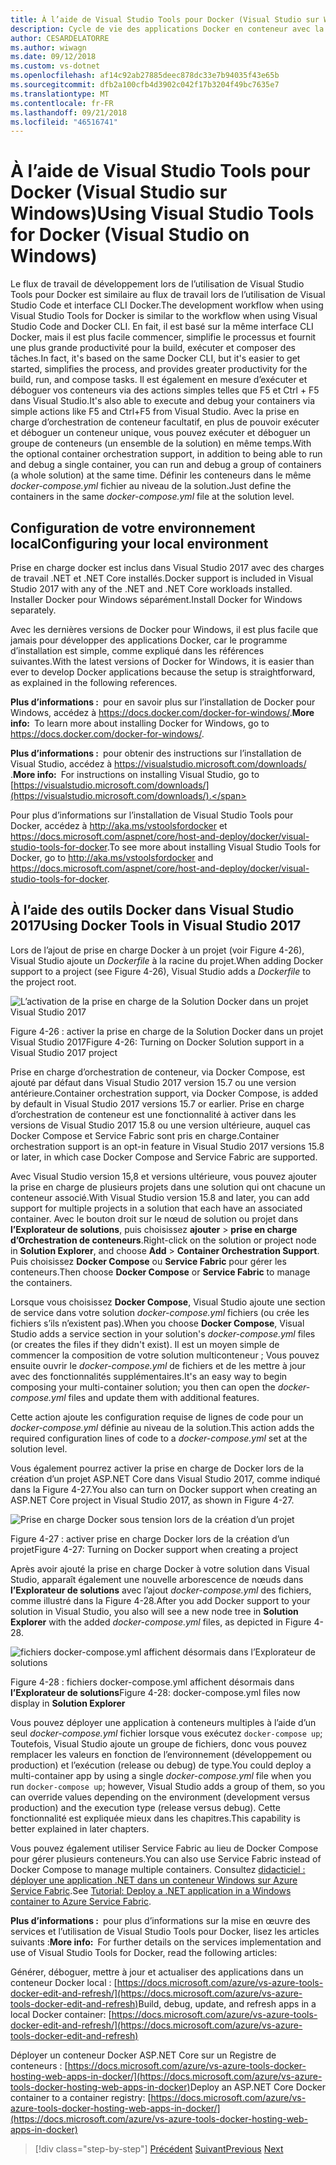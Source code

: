 ```yaml
---
title: À l’aide de Visual Studio Tools pour Docker (Visual Studio sur Windows)
description: Cycle de vie des applications Docker en conteneur avec la plateforme et les outils Microsoft
author: CESARDELATORRE
ms.author: wiwagn
ms.date: 09/12/2018
ms.custom: vs-dotnet
ms.openlocfilehash: af14c92ab27885deec878dc33e7b94035f43e65b
ms.sourcegitcommit: dfb2a100cfb4d3902c042f17b3204f49bc7635e7
ms.translationtype: MT
ms.contentlocale: fr-FR
ms.lasthandoff: 09/21/2018
ms.locfileid: "46516741"
---
```

# <a name="using-visual-studio-tools-for-docker-visual-studio-on-windows"></a><span data-ttu-id="80e91-103">À l’aide de Visual Studio Tools pour Docker (Visual Studio sur Windows)</span><span class="sxs-lookup"><span data-stu-id="80e91-103">Using Visual Studio Tools for Docker (Visual Studio on Windows)</span></span>

<span data-ttu-id="80e91-104">Le flux de travail de développement lors de l’utilisation de Visual Studio Tools pour Docker est similaire au flux de travail lors de l’utilisation de Visual Studio Code et interface CLI Docker.</span><span class="sxs-lookup"><span data-stu-id="80e91-104">The development workflow when using Visual Studio Tools for Docker is similar to the workflow when using Visual Studio Code and Docker CLI.</span></span> <span data-ttu-id="80e91-105">En fait, il est basé sur la même interface CLI Docker, mais il est plus facile commencer, simplifie le processus et fournit une plus grande productivité pour la build, exécuter et composer des tâches.</span><span class="sxs-lookup"><span data-stu-id="80e91-105">In fact, it's based on the same Docker CLI, but it's easier to get started, simplifies the process, and provides greater productivity for the build, run, and compose tasks.</span></span> <span data-ttu-id="80e91-106">Il est également en mesure d’exécuter et déboguer vos conteneurs via des actions simples telles que F5 et Ctrl + F5 dans Visual Studio.</span><span class="sxs-lookup"><span data-stu-id="80e91-106">It's also able to execute and debug your containers via simple actions like F5 and Ctrl+F5 from Visual Studio.</span></span> <span data-ttu-id="80e91-107">Avec la prise en charge d’orchestration de conteneur facultatif, en plus de pouvoir exécuter et déboguer un conteneur unique, vous pouvez exécuter et déboguer un groupe de conteneurs (un ensemble de la solution) en même temps.</span><span class="sxs-lookup"><span data-stu-id="80e91-107">With the optional container orchestration support, in addition to being able to run and debug a single container, you can run and debug a group of containers (a whole solution) at the same time.</span></span> <span data-ttu-id="80e91-108">Définir les conteneurs dans le même *docker-compose.yml* fichier au niveau de la solution.</span><span class="sxs-lookup"><span data-stu-id="80e91-108">Just define the containers in the same *docker-compose.yml* file at the solution level.</span></span>

## <a name="configuring-your-local-environment"></a><span data-ttu-id="80e91-109">Configuration de votre environnement local</span><span class="sxs-lookup"><span data-stu-id="80e91-109">Configuring your local environment</span></span>

<span data-ttu-id="80e91-110">Prise en charge docker est inclus dans Visual Studio 2017 avec des charges de travail .NET et .NET Core installés.</span><span class="sxs-lookup"><span data-stu-id="80e91-110">Docker support is included in Visual Studio 2017 with any of the .NET and .NET Core workloads installed.</span></span> <span data-ttu-id="80e91-111">Installer Docker pour Windows séparément.</span><span class="sxs-lookup"><span data-stu-id="80e91-111">Install Docker for Windows separately.</span></span>

<span data-ttu-id="80e91-112">Avec les dernières versions de Docker pour Windows, il est plus facile que jamais pour développer des applications Docker, car le programme d’installation est simple, comme expliqué dans les références suivantes.</span><span class="sxs-lookup"><span data-stu-id="80e91-112">With the latest versions of Docker for Windows, it is easier than ever to develop Docker applications because the setup is straightforward, as explained in the following references.</span></span>

<span data-ttu-id="80e91-113">**Plus d’informations :** pour en savoir plus sur l’installation de Docker pour Windows, accédez à <https://docs.docker.com/docker-for-windows/>.</span><span class="sxs-lookup"><span data-stu-id="80e91-113">**More info:** To learn more about installing Docker for Windows, go to <https://docs.docker.com/docker-for-windows/>.</span></span>

<span data-ttu-id="80e91-114">**Plus d’informations :** pour obtenir des instructions sur l’installation de Visual Studio, accédez à [ https://visualstudio.microsoft.com/downloads/ ](https://visualstudio.microsoft.com/downloads/).</span><span class="sxs-lookup"><span data-stu-id="80e91-114">**More info:** For instructions on installing Visual Studio, go to [https://visualstudio.microsoft.com/downloads/](https://visualstudio.microsoft.com/downloads/).</span></span>

<span data-ttu-id="80e91-115">Pour plus d’informations sur l’installation de Visual Studio Tools pour Docker, accédez à <http://aka.ms/vstoolsfordocker> et <https://docs.microsoft.com/aspnet/core/host-and-deploy/docker/visual-studio-tools-for-docker>.</span><span class="sxs-lookup"><span data-stu-id="80e91-115">To see more about installing Visual Studio Tools for Docker, go to <http://aka.ms/vstoolsfordocker> and <https://docs.microsoft.com/aspnet/core/host-and-deploy/docker/visual-studio-tools-for-docker>.</span></span>

## <a name="using-docker-tools-in-visual-studio-2017"></a><span data-ttu-id="80e91-116">À l’aide des outils Docker dans Visual Studio 2017</span><span class="sxs-lookup"><span data-stu-id="80e91-116">Using Docker Tools in Visual Studio 2017</span></span>

<span data-ttu-id="80e91-117">Lors de l’ajout de prise en charge Docker à un projet (voir Figure 4-26), Visual Studio ajoute un *Dockerfile* à la racine du projet.</span><span class="sxs-lookup"><span data-stu-id="80e91-117">When adding Docker support to a project (see Figure 4-26), Visual Studio adds a *Dockerfile* to the project root.</span></span>

![L’activation de la prise en charge de la Solution Docker dans un projet Visual Studio 2017](./media/image32.png)

<span data-ttu-id="80e91-119">Figure 4-26 : activer la prise en charge de la Solution Docker dans un projet Visual Studio 2017</span><span class="sxs-lookup"><span data-stu-id="80e91-119">Figure 4-26: Turning on Docker Solution support in a Visual Studio 2017 project</span></span>

 <span data-ttu-id="80e91-120">Prise en charge d’orchestration de conteneur, via Docker Compose, est ajouté par défaut dans Visual Studio 2017 version 15.7 ou une version antérieure.</span><span class="sxs-lookup"><span data-stu-id="80e91-120">Container orchestration support, via Docker Compose, is added by default in Visual Studio 2017 versions 15.7 or earlier.</span></span> <span data-ttu-id="80e91-121">Prise en charge d’orchestration de conteneur est une fonctionnalité à activer dans les versions de Visual Studio 2017 15.8 ou une version ultérieure, auquel cas Docker Compose et Service Fabric sont pris en charge.</span><span class="sxs-lookup"><span data-stu-id="80e91-121">Container orchestration support is an opt-in feature in Visual Studio 2017 versions 15.8 or later, in which case Docker Compose and Service Fabric are supported.</span></span>

<span data-ttu-id="80e91-122">Avec Visual Studio version 15,8 et versions ultérieure, vous pouvez ajouter la prise en charge de plusieurs projets dans une solution qui ont chacune un conteneur associé.</span><span class="sxs-lookup"><span data-stu-id="80e91-122">With Visual Studio version 15.8 and later, you can add support for multiple projects in a solution that each have an associated container.</span></span> <span data-ttu-id="80e91-123">Avec le bouton droit sur le nœud de solution ou projet dans **l’Explorateur de solutions**, puis choisissez **ajouter** > **prise en charge d’Orchestration de conteneurs**.</span><span class="sxs-lookup"><span data-stu-id="80e91-123">Right-click on the solution or project node in **Solution Explorer**, and choose **Add** > **Container Orchestration Support**.</span></span>  <span data-ttu-id="80e91-124">Puis choisissez **Docker Compose** ou **Service Fabric** pour gérer les conteneurs.</span><span class="sxs-lookup"><span data-stu-id="80e91-124">Then choose **Docker Compose** or **Service Fabric** to manage the containers.</span></span>

<span data-ttu-id="80e91-125">Lorsque vous choisissez **Docker Compose**, Visual Studio ajoute une section de service dans votre solution *docker-compose.yml* fichiers (ou crée les fichiers s’ils n’existent pas).</span><span class="sxs-lookup"><span data-stu-id="80e91-125">When you choose **Docker Compose**, Visual Studio adds a service section in your solution's *docker-compose.yml* files (or creates the files if they didn't exist).</span></span> <span data-ttu-id="80e91-126">Il est un moyen simple de commencer la composition de votre solution multiconteneur ; Vous pouvez ensuite ouvrir le *docker-compose.yml* de fichiers et de les mettre à jour avec des fonctionnalités supplémentaires.</span><span class="sxs-lookup"><span data-stu-id="80e91-126">It's an easy way to begin composing your multi-container solution; you then can open the *docker-compose.yml* files and update them with additional features.</span></span>

<span data-ttu-id="80e91-127">Cette action ajoute les configuration requise de lignes de code pour un *docker-compose.yml* définie au niveau de la solution.</span><span class="sxs-lookup"><span data-stu-id="80e91-127">This action adds the required configuration lines of code to a *docker-compose.yml* set at the solution level.</span></span>

<span data-ttu-id="80e91-128">Vous également pourrez activer la prise en charge de Docker lors de la création d’un projet ASP.NET Core dans Visual Studio 2017, comme indiqué dans la Figure 4-27.</span><span class="sxs-lookup"><span data-stu-id="80e91-128">You also can turn on Docker support when creating an ASP.NET Core project in Visual Studio 2017, as shown in Figure 4-27.</span></span>

![Prise en charge Docker sous tension lors de la création d’un projet](./media/image33.png)

<span data-ttu-id="80e91-130">Figure 4-27 : activer prise en charge Docker lors de la création d’un projet</span><span class="sxs-lookup"><span data-stu-id="80e91-130">Figure 4-27: Turning on Docker support when creating a project</span></span>

<span data-ttu-id="80e91-131">Après avoir ajouté la prise en charge Docker à votre solution dans Visual Studio, apparaît également une nouvelle arborescence de nœuds dans **l’Explorateur de solutions** avec l’ajout *docker-compose.yml* des fichiers, comme illustré dans la Figure 4-28.</span><span class="sxs-lookup"><span data-stu-id="80e91-131">After you add Docker support to your solution in Visual Studio, you also will see a new node tree in **Solution Explorer** with the added *docker-compose.yml* files, as depicted in Figure 4-28.</span></span>

![fichiers docker-compose.yml affichent désormais dans l’Explorateur de solutions](./media/image34.PNG)

<span data-ttu-id="80e91-133">Figure 4-28 : fichiers docker-compose.yml affichent désormais dans **l’Explorateur de solutions**</span><span class="sxs-lookup"><span data-stu-id="80e91-133">Figure 4-28: docker-compose.yml files now display in **Solution Explorer**</span></span>

<span data-ttu-id="80e91-134">Vous pouvez déployer une application à conteneurs multiples à l’aide d’un seul *docker-compose.yml* fichier lorsque vous exécutez `docker-compose up`; Toutefois, Visual Studio ajoute un groupe de fichiers, donc vous pouvez remplacer les valeurs en fonction de l’environnement (développement ou production) et l’exécution (release ou debug) de type.</span><span class="sxs-lookup"><span data-stu-id="80e91-134">You could deploy a multi-container app by using a single *docker-compose.yml* file when you run `docker-compose up`; however, Visual Studio adds a group of them, so you can override values depending on the environment (development versus production) and the execution type (release versus debug).</span></span> <span data-ttu-id="80e91-135">Cette fonctionnalité est expliquée mieux dans les chapitres.</span><span class="sxs-lookup"><span data-stu-id="80e91-135">This capability is better explained in later chapters.</span></span>

<span data-ttu-id="80e91-136">Vous pouvez également utiliser Service Fabric au lieu de Docker Compose pour gérer plusieurs conteneurs.</span><span class="sxs-lookup"><span data-stu-id="80e91-136">You can also use Service Fabric instead of Docker Compose to manage multiple containers.</span></span> <span data-ttu-id="80e91-137">Consultez [didacticiel : déployer une application .NET dans un conteneur Windows sur Azure Service Fabric](https://docs.microsoft.com/azure/service-fabric/service-fabric-host-app-in-a-container).</span><span class="sxs-lookup"><span data-stu-id="80e91-137">See [Tutorial: Deploy a .NET application in a Windows container to Azure Service Fabric](https://docs.microsoft.com/azure/service-fabric/service-fabric-host-app-in-a-container).</span></span>

<span data-ttu-id="80e91-138">**Plus d’informations :** pour plus d’informations sur la mise en œuvre des services et l’utilisation de Visual Studio Tools pour Docker, lisez les articles suivants :</span><span class="sxs-lookup"><span data-stu-id="80e91-138">**More info:** For further details on the services implementation and use of Visual Studio Tools for Docker, read the following articles:</span></span>

<span data-ttu-id="80e91-139">Générer, déboguer, mettre à jour et actualiser des applications dans un conteneur Docker local : [https://docs.microsoft.com/azure/vs-azure-tools-docker-edit-and-refresh/](https://docs.microsoft.com/azure/vs-azure-tools-docker-edit-and-refresh)</span><span class="sxs-lookup"><span data-stu-id="80e91-139">Build, debug, update, and refresh apps in a local Docker container: [https://docs.microsoft.com/azure/vs-azure-tools-docker-edit-and-refresh/](https://docs.microsoft.com/azure/vs-azure-tools-docker-edit-and-refresh)</span></span>

<span data-ttu-id="80e91-140">Déployer un conteneur Docker ASP.NET Core sur un Registre de conteneurs : [https://docs.microsoft.com/azure/vs-azure-tools-docker-hosting-web-apps-in-docker/](https://docs.microsoft.com/azure/vs-azure-tools-docker-hosting-web-apps-in-docker)</span><span class="sxs-lookup"><span data-stu-id="80e91-140">Deploy an ASP.NET Core Docker container to a container registry: [https://docs.microsoft.com/azure/vs-azure-tools-docker-hosting-web-apps-in-docker/](https://docs.microsoft.com/azure/vs-azure-tools-docker-hosting-web-apps-in-docker)</span></span>

>[!div class="step-by-step"]
<span data-ttu-id="80e91-141">[Précédent](docker-apps-inner-loop-workflow.md)
[Suivant](set-up-windows-containers-with-powershell.md)</span><span class="sxs-lookup"><span data-stu-id="80e91-141">[Previous](docker-apps-inner-loop-workflow.md)
[Next](set-up-windows-containers-with-powershell.md)</span></span>
